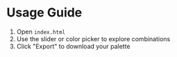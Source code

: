 # Usage Guide

1. Open `index.html`
2. Use the slider or color picker to explore combinations
3. Click "Export" to download your palette
